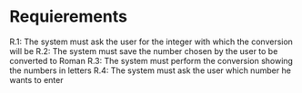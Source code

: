 # Requierements 

R.1: The system must ask the user for the integer with which the conversion will be
R.2: The system must save the number chosen by the user to be converted to Roman
R.3: The system must perform the conversion showing the numbers in letters
R.4: The system must ask the user which number he wants to enter
